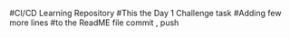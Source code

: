 #CI/CD Learning Repository
#This the Day 1 Challenge task
#Adding few more lines
#to the ReadME file commit , push 